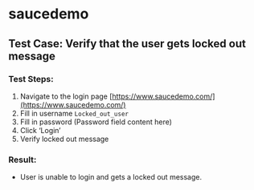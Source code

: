 # saucedemo

## Test Case: Verify that the user gets locked out message

### Test Steps:
1. Navigate to the login page [https://www.saucedemo.com/](https://www.saucedemo.com/)
2. Fill in username `Locked_out_user`
3. Fill in password (Password field content here)
4. Click ‘Login’
5. Verify locked out message

### Result:
- User is unable to login and gets a locked out message.